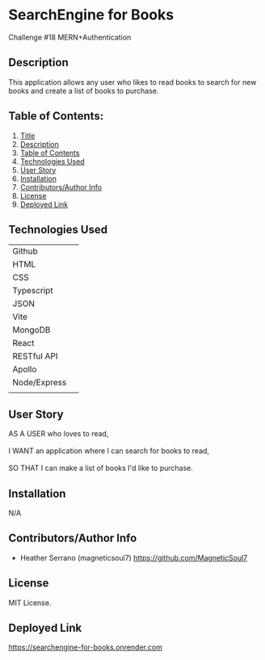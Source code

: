 # SearchEngine for Books

Challenge #18 MERN+Authentication

## Description 

This application allows any user who likes to read books to search for new books and create a list of books to purchase.

## Table of Contents: 

1. [Title](#searchengine-for-books) 
2. [Description](#description) 
3. [Table of Contents](#table-of-contents) 
4. [Technologies Used](#technologies-used) 
5. [User Story](#user-story) 
6. [Installation](#installation) 
7. [Contributors/Author Info](#contributorsauthor-info) 
8. [License](#license) 
9. [Deployed Link](#deployed-link) 

## Technologies Used

|                            |  | 
| ------------- |:-------------:| 
| Github                     |  | 
| HTML                       |  |
| CSS                        |  | 
| Typescript                 |  |
| JSON                       |  |   
| Vite                       |  |
| MongoDB				     |  |
| React                      |  |
| RESTful API                |  |
| Apollo                     |  |
| Node/Express               |  |
|                               |

## User Story 

AS A USER who loves to read,
<br>
<br>
I WANT an application where I can search for books to read,
<br>
<br>
SO THAT I can make a list of books I'd like to purchase. 
<br>

## Installation 

N/A

## Contributors/Author Info

* Heather Serrano (magneticsoul7) https://github.com/MagneticSoul7 

## License

MIT License.

## Deployed Link 

https://searchengine-for-books.onrender.com  
